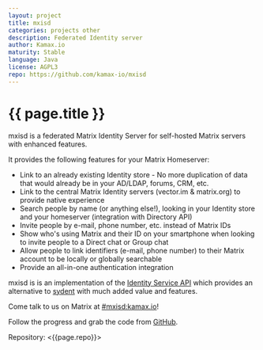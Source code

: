 ```yaml
---
layout: project
title: mxisd
categories: projects other
description: Federated Identity server
author: Kamax.io
maturity: Stable
language: Java
license: AGPL3
repo: https://github.com/kamax-io/mxisd
---
```


# {{ page.title }}
mxisd is a federated Matrix Identity Server for self-hosted Matrix servers with enhanced features.

It provides the following features for your Matrix Homeserver:

- Link to an already existing Identity store - No more duplication of data that would already be in your AD/LDAP, forums, CRM, etc.
- Link to the central Matrix Identity servers (vector.im & matrix.org) to provide native experience
- Search people by name (or anything else!), looking in your Identity store and your homeserver (integration with Directory API)
- Invite people by e-mail, phone number, etc. instead of Matrix IDs
- Show who's using Matrix and their ID on your smartphone when looking to invite people to a Direct chat or Group chat
- Allow people to link identifiers (e-mail, phone number) to their Matrix account to be locally or globally searchable
- Provide an all-in-one authentication integration

mxisd is is an implementation of the [Identity Service API](https://matrix.org/docs/spec/identity_service/unstable.html) which provides an alternative to [sydent](https://github.com/matrix-org/sydent) with much added value and features.

Come talk to us on Matrix at [#mxisd:kamax.io](https://matrix.to/#/#mxisd:kamax.io)!

Follow the progress and grab the code from [GitHub](https://github.com/kamax-io/mxisd).

Repository: <{{page.repo}}>
